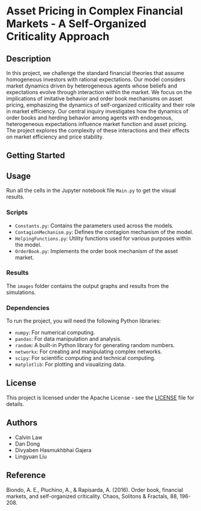 # Asset Pricing in Complex Financial Markets - A Self-Organized Criticality Approach

## Description

In this project, we challenge the standard financial theories that assume homogeneous investors with rational expectations. Our model considers market dynamics driven by heterogeneous agents whose beliefs and expectations evolve through interaction within the market. We focus on the implications of imitative behavior and order book mechanisms on asset pricing, emphasizing the dynamics of self-organized criticality and their role in market efficiency. Our central inquiry investigates how the dynamics of order books and herding behavior among agents with endogenous, heterogeneous expectations influence market function and asset pricing. The project explores the complexity of these interactions and their effects on market efficiency and price stability.

## Getting Started

## Usage
Run all the cells in the Jupyter notebook file `Main.py` to get the visual results.

### Scripts

- `Constants.py`: Contains the parameters used across the models.
- `ContagionMechanism.py`: Defines the contagion mechanism of the model.
- `HelpingFunctions.py`: Utility functions used for various purposes within the model.
- `OrderBook.py`: Implements the order book mechanism of the asset market.

### Results

The `images` folder contains the output graphs and results from the simulations.

### Dependencies

To run the project, you will need the following Python libraries:

- `numpy`: For numerical computing.
- `pandas`: For data manipulation and analysis.
- `random`: A built-in Python library for generating random numbers.
- `networkx`: For creating and manipulating complex networks.
- `scipy`: For scientific computing and technical computing.
- `matplotlib`: For plotting and visualizing data.

## License
This project is licensed under the Apache License - see the [LICENSE](LICENSE) file for details.

## Authors
- Calvin Law
- Dan Dong
- Divyaben Hasmukhbhai Gajera
- Lingyuan Liu 

## Reference
Biondo, A. E., Pluchino, A., & Rapisarda, A. (2016). Order book, financial markets, and self-organized criticality. Chaos, Solitons & Fractals, 88, 196-208.



